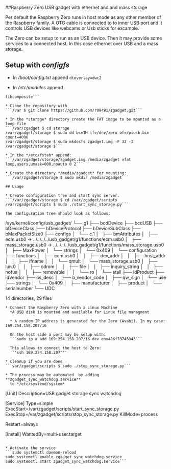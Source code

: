##Raspberry Zero USB gadget with ethernet and and mass storage

Per default the Raspberry Zero runs in host mode as any other member
of the Raspberry family.  A OTG cable is connected to to inner USB
port and it controls USB devices like webcams or Usb sticks for
excample.

The Zero can be setup to run as an USB device. Then it may provide some
services to a connected host. In this case ethernet over USB and a mass
storage.

## Setup with *configfs*

* In */boot/config.txt* append
```dtoverlay=dwc2```

* In */etc/modules* append
```dwc2
libcomposite```

* Clone the repository with
```/var $ git clone https://github.com/r09491/zgadget.git```

* In the *storage* directory create the FAT image to be mounted as a loop file
```/var/zgadget $ cd storage
/var/zgadget/storage $ sudo dd bs=1M if=/dev/zero of=/piusb.bin count=4096
/var/zgadget/storage $ sudo mkdosfs zgadget.img -F 32 -I
/var/zgadget/storage $```

* In the */etc/fstab* append:
```/var/zgadget/storage/zgadget.img /media/zgadget vfat loop,users,umask=000,noauto 0 2```

* Create the directory */media/zgadget* for mounting:
```/var/zgadget/storage $ sudo mkdir /media/zgadget```

## Usage

* Create configuration tree and start sync server.
```/var/zgadget/storage $ cd /var/zgadget/scripts
/var/zgadget/scripts $ sudo ./start_sync_storage.py```

The configuration tree should look as follows:
```
/sys/kernel/config/usb_gadget/
└── g1
    ├── bcdDevice
    ├── bcdUSB
    ├── bDeviceClass
    ├── bDeviceProtocol
    ├── bDeviceSubClass
    ├── bMaxPacketSize0
    ├── configs
    │   └── c.1
    │       ├── bmAttributes
    │       ├── ecm.usb0 -> ../../../../usb_gadget/g1/functions/ecm.usb0
    │       ├── mass_storage.usb0 -> ../../../../usb_gadget/g1/functions/mass_storage.usb0
    │       ├── MaxPower
    │       └── strings
    │           └── 0x409
    │               └── configuration
    ├── functions
    │   ├── ecm.usb0
    │   │   ├── dev_addr
    │   │   ├── host_addr
    │   │   ├── ifname
    │   │   └── qmult
    │   └── mass_storage.usb0
    │       ├── lun.0
    │       │   ├── cdrom
    │       │   ├── file
    │       │   ├── inquiry_string
    │       │   ├── nofua
    │       │   ├── removable
    │       │   └── ro
    │       └── stall
    ├── idProduct
    ├── idVendor
    ├── os_desc
    │   ├── b_vendor_code
    │   ├── qw_sign
    │   └── use
    ├── strings
    │   └── 0x409
    │       ├── manufacturer
    │       ├── product
    │       └── serialnumber
    └── UDC

14 directories, 29 files
```
* Connect the Raspberry Zero with a Linux Machine
  *A USB disk is mounted and available for Linux file managment
  
  * A random IP address is generated for the Zero (Avahi). In my case: 169.254.158.207/16

  On the host side a port may be setup with:
  ```sudo ip a add 169.254.158.207/16 dev enx486f73745043```

  This allows to connect the host to Zero:
  '''ssh 169.254.158.207'''

* Cleanup if you are done
```var/zgadget/scripts $ sudo ./stop_sync_storage.py```

* The process may be automated  by adding **zgadget_sync_watchdog.service**
  to */etc/systemd/system*
  ```
  [Unit]
  Description=USB gadget storage sync watchdog

  [Service]
  Type=simple
  ExecStart=/var/zgadget/scripts/start_sync_storage.py
  ExecStop=/var/zgadget/scripts/stop_sync_storage.py
  KillMode=process

  Restart=always

  [Install]
  WantedBy=multi-user.target
  ```

* Activate the service
```sudo systemctl daemon-reload
sudo systemctl enable zgadget_sync_watchdog.service
sudo systemctl start zgadget_sync_watchdog.service```


